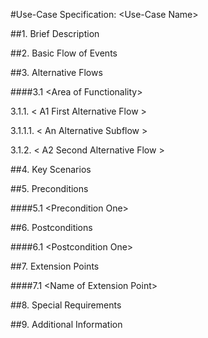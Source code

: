 #Use-Case Specification: <Use-Case Name\>

##1. Brief Description

##2. Basic Flow of Events

##3. Alternative Flows

####3.1 <Area of Functionality\>

3.1.1. < A1 First Alternative Flow >

3.1.1.1. < An Alternative Subflow >

3.1.2. < A2 Second Alternative Flow >

##4. Key Scenarios

##5. Preconditions

####5.1 <Precondition One\>

##6. Postconditions

####6.1 <Postcondition One\>

##7. Extension Points

####7.1 <Name of Extension Point\>

##8. Special Requirements

##9. Additional Information
